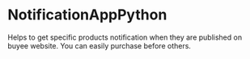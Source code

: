 # NotificationAppPython
Helps to get specific products notification when they are published on buyee website. You can easily purchase before others.
